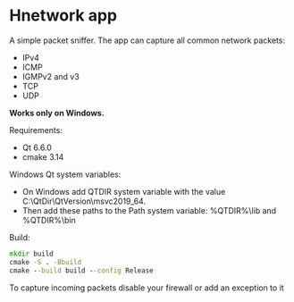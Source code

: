 # Hnetwork app
A simple packet sniffer. The app can capture all common network packets:
* IPv4
* ICMP
* IGMPv2 and v3
* TCP
* UDP

**Works only on Windows.**

Requirements:
* Qt 6.6.0
* cmake 3.14

Windows Qt system variables:
* On Windows add QTDIR system variable with the value C:\QtDir\QtVersion\msvc2019_64.
* Then add these paths to the Path system variable: %QTDIR%\lib and %QTDIR%\bin

Build:
```cmd
mkdir build
cmake -S . -Bbuild
cmake --build build --config Release
```
To capture incoming packets disable your firewall or add an exception to it
